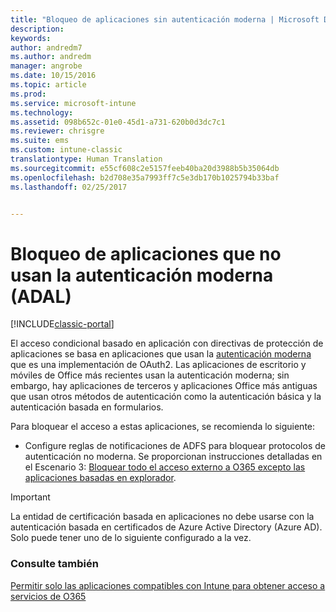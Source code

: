 ```yaml
---
title: "Bloqueo de aplicaciones sin autenticación moderna | Microsoft Docs"
description: 
keywords: 
author: andredm7
ms.author: andredm
manager: angrobe
ms.date: 10/15/2016
ms.topic: article
ms.prod: 
ms.service: microsoft-intune
ms.technology: 
ms.assetid: 098b652c-01e0-45d1-a731-620b0d3dc7c1
ms.reviewer: chrisgre
ms.suite: ems
ms.custom: intune-classic
translationtype: Human Translation
ms.sourcegitcommit: e55cf608c2e5157feeb40ba20d3988b5b35064db
ms.openlocfilehash: b2d708e35a7993ff7c5e3db170b1025794b33baf
ms.lasthandoff: 02/25/2017


---
```


# <a name="block-apps-that-do-not-use-modern-authentication-adal"></a>Bloqueo de aplicaciones que no usan la autenticación moderna (ADAL)

[!INCLUDE[classic-portal](../includes/classic-portal.md)]

El acceso condicional basado en aplicación con directivas de protección de aplicaciones se basa en aplicaciones que usan la [autenticación moderna](https://support.office.com/en-US/article/Using-Office-365-modern-authentication-with-Office-clients-776c0036-66fd-41cb-8928-5495c0f9168a) que es una implementación de OAuth2. Las aplicaciones de escritorio y móviles de Office más recientes usan la autenticación moderna; sin embargo, hay aplicaciones de terceros y aplicaciones Office más antiguas que usan otros métodos de autenticación como la autenticación básica y la autenticación basada en formularios.

Para bloquear el acceso a estas aplicaciones, se recomienda lo siguiente:

* Configure reglas de notificaciones de ADFS para bloquear protocolos de autenticación no moderna. Se proporcionan instrucciones detalladas en el Escenario 3: [Bloquear todo el acceso externo a O365 excepto las aplicaciones basadas en explorador](https://technet.microsoft.com/library/dn592182.aspx).

>[!IMPORTANT]
>La entidad de certificación basada en aplicaciones no debe usarse con la autenticación basada en certificados de Azure Active Directory (Azure AD). Solo puede tener uno de lo siguiente configurado a la vez.

### <a name="see-also"></a>Consulte también
[Permitir solo las aplicaciones compatibles con Intune para obtener acceso a servicios de O365](allow-policy-managed-apps-access-to-o365.md)

